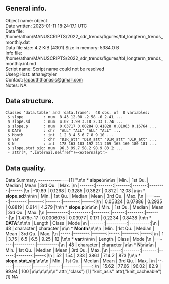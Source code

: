 <!-- This is a markdown file. -->


 General info.
---------------

Object name:    object      
Date written:   2023-01-11 18:24:17.1 UTC  
Data file:      /home/athan/MANUSCRIPTS/2022_sdr_trends/figures/tbl_longterm_trends_monthly.dat      
Data file size: 4.2 KiB (4301) 
Size in memory: 5384.0 B      
Info file:      /home/athan/MANUSCRIPTS/2022_sdr_trends/figures/tbl_longterm_trends_monthly.inf.md      
Script name:    Script name could not be resolved      
User@Host:      athan@tyler   
Contact:        <lapauththanasis@gmail.com>      
Notes:          NA      


 Data structure.
-----------------

```
Classes 'data.table' and 'data.frame':	48 obs. of  8 variables:
 $ slope         : num  8.43 12.08 -2.58 -6 2.41 ...
 $ slope.sd      : num  4.02 3.99 3.18 2.33 1.74 ...
 $ slope.p       : num  0.03717 0.00284 0.41828 0.01063 0.16764 ...
 $ DATA          : chr  "ALL" "ALL" "ALL" "ALL" ...
 $ Month         : int  1 2 3 4 5 6 7 8 9 10 ...
 $ var           : chr  "DIR_att" "DIR_att" "DIR_att" "DIR_att" ...
 $ N             : int  178 163 183 192 211 209 165 160 180 181 ...
 $ slope.stat_sig: num  96.3 99.7 58.2 98.9 83.2 ...
 - attr(*, ".internal.selfref")=<externalptr> 
```


 Data quality.
---------------
 Data Summary.
---------------[1] "\n\n  * **slope**:\n\n\n    |   Min. | 1st Qu. | Median |   Mean | 3rd Qu. |  Max. |\n    |-------:|--------:|-------:|-------:|--------:|------:|\n    | -10.89 |  0.1268 | 0.3285 | 0.3827 |   0.812 | 12.08 |\n\n  * **slope.sd**:\n\n\n    |    Min. | 1st Qu. | Median |   Mean | 3rd Qu. |  Max. |\n    |--------:|--------:|-------:|-------:|--------:|------:|\n    | 0.05324 | 0.07886 | 0.2935 | 0.8819 |   0.914 | 4.279 |\n\n  * **slope.p**:\n\n\n    |      Min. |   1st Qu. |  Median |  Mean | 3rd Qu. |   Max. |\n    |----------:|----------:|--------:|------:|--------:|-------:|\n    | 1.478e-17 | 0.0006075 | 0.03977 | 0.171 |  0.2234 | 0.8438 |\n\n  * **DATA**:\n\n\n    | Length |     Class |      Mode |\n    |-------:|----------:|----------:|\n    |     48 | character | character |\n\n  * **Month**:\n\n\n    | Min. | 1st Qu. | Median | Mean | 3rd Qu. | Max. |\n    |-----:|--------:|-------:|-----:|--------:|-----:|\n    |    1 |    3.75 |    6.5 |  6.5 |    9.25 |   12 |\n\n  * **var**:\n\n\n    | Length |     Class |      Mode |\n    |-------:|----------:|----------:|\n    |     48 | character | character |\n\n  * **N**:\n\n\n    | Min. | 1st Qu. | Median |  Mean | 3rd Qu. | Max. |\n    |-----:|--------:|-------:|------:|--------:|-----:|\n    |   52 |     154 |    233 | 386.1 |   714.2 |  873 |\n\n  * **slope.stat_sig**:\n\n\n    |  Min. | 1st Qu. | Median | Mean | 3rd Qu. | Max. |\n    |------:|--------:|-------:|-----:|--------:|-----:|\n    | 15.62 |   77.66 |  96.02 | 82.9 |   99.94 |  100 |\n\n\n<!-- end of list -->\n\n\n"
attr(,"class")
[1] "knit_asis"
attr(,"knit_cacheable")
[1] NA
